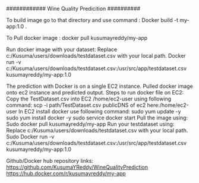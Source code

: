 ############ Wine Quality Predicition ##########


To build image go to that directory and use command :
Docker build -t my-app:1.0 .

To Pull docker image :
docker pull kusumayreddy/my-app

Run docker image with your dataset:
Replace c:/Kusuma/users/downloads/testdataset.csv with your local path.
Docker run -v c:/Kusuma/users/downloads/testdataset.csv:/usr/src/app/testdataset.csv kusumayreddy/my-app:1.0

The prediction with Docker is on a single EC2 instance.
Pulled docker image onto ec2 instance and predicted output.
Steps to run docker file on EC2:
Copy the TestDataset.csv into EC2 /home/ec2-user using following command:
scp -i path/TestDataset.csv publicDNS of ec2 here:/home/ec2-user
In EC2 install docker use following command: sudo yum update -y sudo yum install docker -y sudo service docker start
Pull the image using:
Sudo docker pull kusumayreddy/my-app
Run your testdataset using:
Replace c:/Kusuma/users/downloads/testdataset.csv with your local path.
Sudo Docker run -v c:/Kusuma/users/downloads/testdataset.csv:/usr/src/app/testdataset.csv kusumayreddy/my-app:1.0

Github/Docker hub repository links:
https://github.com/KusumaYReddy/WineQualityPrediction
https://hub.docker.com/r/kusumayreddy/my-app

